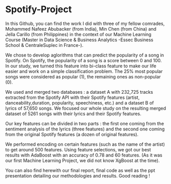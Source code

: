 # Spotify-Project

In this Github, you can find the work I did with three of my fellow comrades, Mohammed Nafeez Abubacker (from India), Min Chen (from China) and Jella Carillo (from Philippines) in the context of our Machine Learning Course (Master in Data Science & Business Analytics -Essec Business School & CentraleSuplec in France-).

We chose to develop aglorithms that can predict the popularity of a song in Spotify. On Spotify, the popularity of a song is a score between 0 and 100. In our study, we turned this feature into bi-class feature to make our life easier and work on a simple classification problem. The 25% most popular songs were considered as popular (1), the remaining ones as non-popular (0).

We used and merged two databases : a dataset A with 232,725 tracks extracted from the Spotify API with their Spotify features (artist, danceability,duration, popularity, speechiness, etc.) and a dataset B of lyrics of 57,650 songs. We focused our whole study on the resulting merged dataset of 5261 songs with their lyrics and their Spotify features.

Our key features can be divided in two parts : the first one coming from the sentiment analysis of the lyrics (three features) and the second one coming from the original Spotify features (a dozen of original features).

We performed encoding on certain features (such as the name of the artist) to get around 500 features. Using feature selections, we got our best results with AdaBoost with an accuracy of 0.78 and 60 features. (As it was our first Machine Learning Project, we did not know XgBoost at the time).

You can also find herewith our final report, final code as well as the ppt presentation detailing our methodologies and results. Good reading !
